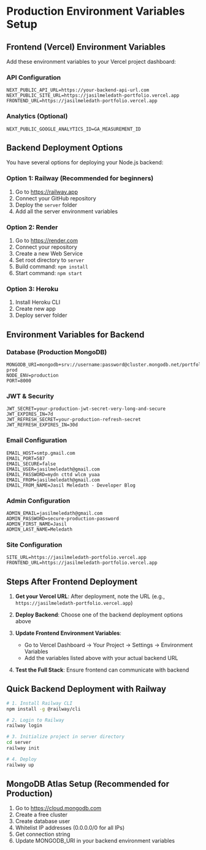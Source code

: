 # Production Environment Variables Setup

## Frontend (Vercel) Environment Variables

Add these environment variables to your Vercel project dashboard:

### API Configuration
```
NEXT_PUBLIC_API_URL=https://your-backend-api-url.com
NEXT_PUBLIC_SITE_URL=https://jasilmeledath-portfolio.vercel.app
FRONTEND_URL=https://jasilmeledath-portfolio.vercel.app
```

### Analytics (Optional)
```
NEXT_PUBLIC_GOOGLE_ANALYTICS_ID=GA_MEASUREMENT_ID
```

## Backend Deployment Options

You have several options for deploying your Node.js backend:

### Option 1: Railway (Recommended for beginners)
1. Go to https://railway.app
2. Connect your GitHub repository
3. Deploy the `server` folder
4. Add all the server environment variables

### Option 2: Render
1. Go to https://render.com
2. Connect your repository
3. Create a new Web Service
4. Set root directory to `server`
5. Build command: `npm install`
6. Start command: `npm start`

### Option 3: Heroku
1. Install Heroku CLI
2. Create new app
3. Deploy server folder

## Environment Variables for Backend

### Database (Production MongoDB)
```
MONGODB_URI=mongodb+srv://username:password@cluster.mongodb.net/portfolio-prod
NODE_ENV=production
PORT=8000
```

### JWT & Security
```
JWT_SECRET=your-production-jwt-secret-very-long-and-secure
JWT_EXPIRES_IN=7d
JWT_REFRESH_SECRET=your-production-refresh-secret
JWT_REFRESH_EXPIRES_IN=30d
```

### Email Configuration
```
EMAIL_HOST=smtp.gmail.com
EMAIL_PORT=587
EMAIL_SECURE=false
EMAIL_USER=jasilmeledath@gmail.com
EMAIL_PASSWORD=mydn cttd wlcm yuaa
EMAIL_FROM=jasilmeledath@gmail.com
EMAIL_FROM_NAME=Jasil Meledath - Developer Blog
```

### Admin Configuration
```
ADMIN_EMAIL=jasilmeledath@gmail.com
ADMIN_PASSWORD=secure-production-password
ADMIN_FIRST_NAME=Jasil
ADMIN_LAST_NAME=Meledath
```

### Site Configuration
```
SITE_URL=https://jasilmeledath-portfolio.vercel.app
FRONTEND_URL=https://jasilmeledath-portfolio.vercel.app
```

## Steps After Frontend Deployment

1. **Get your Vercel URL**: After deployment, note the URL (e.g., `https://jasilmeledath-portfolio.vercel.app`)

2. **Deploy Backend**: Choose one of the backend deployment options above

3. **Update Frontend Environment Variables**: 
   - Go to Vercel Dashboard → Your Project → Settings → Environment Variables
   - Add the variables listed above with your actual backend URL

4. **Test the Full Stack**: Ensure frontend can communicate with backend

## Quick Backend Deployment with Railway

```bash
# 1. Install Railway CLI
npm install -g @railway/cli

# 2. Login to Railway
railway login

# 3. Initialize project in server directory
cd server
railway init

# 4. Deploy
railway up
```

## MongoDB Atlas Setup (Recommended for Production)

1. Go to https://cloud.mongodb.com
2. Create a free cluster
3. Create database user
4. Whitelist IP addresses (0.0.0.0/0 for all IPs)
5. Get connection string
6. Update MONGODB_URI in your backend environment variables
